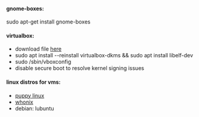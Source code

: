 #### gnome-boxes:
sudo apt-get install gnome-boxes


#### virtualbox:
* download file [here](https://www.virtualbox.org/wiki/Downloads)
* sudo apt install --reinstall virtualbox-dkms && sudo apt install libelf-dev
* sudo /sbin/vboxconfig
* disable secure boot to resolve kernel signing issues



#### linux distros for vms:
* [puppy linux](https://puppylinux.com/)
* [whonix](https://www.whonix.org/)
* debian: lubuntu
